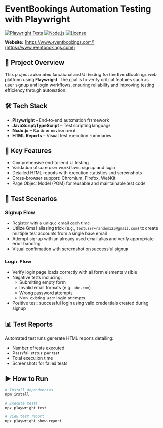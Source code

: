 # EventBookings Automation Testing with Playwright

[![Playwright Tests](https://github.com/rahiqalmakhtum/EventBookings-Playwright-Automation-Testing-/actions/workflows/playwright.yml/badge.svg)](https://github.com/rahiqalmakhtum/EventBookings-Playwright-Automation-Testing-/actions/workflows/playwright.yml)
[![Node.js](https://img.shields.io/badge/node.js-v18.x-green.svg)](https://nodejs.org/)
[![License](https://img.shields.io/badge/license-MIT-blue.svg)](LICENSE)

**Website:** [https://www.eventbookings.com/](https://www.eventbookings.com/)

## 📌 Project Overview
This project automates functional and UI testing for the EventBookings web platform using **Playwright**. The goal is to verify critical features such as user signup and login workflows, ensuring reliability and improving testing efficiency through automation.

## 🛠 Tech Stack
- **Playwright** – End-to-end automation framework  
- **JavaScript/TypeScript** – Test scripting language  
- **Node.js** – Runtime environment  
- **HTML Reports** – Visual test execution summaries  

## 🚀 Key Features
- Comprehensive end-to-end UI testing  
- Validation of core user workflows: signup and login  
- Detailed HTML reports with execution statistics and screenshots  
- Cross-browser support: Chromium, Firefox, WebKit  
- Page Object Model (POM) for reusable and maintainable test code  

## 📂 Test Scenarios

### Signup Flow
- Register with a unique email each time  
- Utilize Gmail aliasing trick (e.g., `testuser+random123@gmail.com`) to create multiple test accounts from a single base email  
- Attempt signup with an already used email alias and verify appropriate error handling  
- Visual confirmation with screenshot on successful signup  

### Login Flow
- Verify login page loads correctly with all form elements visible  
- Negative tests including:  
  - Submitting empty form  
  - Invalid email formats (e.g., `abc.com`)  
  - Wrong password attempts  
  - Non-existing user login attempts  
- Positive test: successful login using valid credentials created during signup  

## 📊 Test Reports
Automated test runs generate HTML reports detailing:  
- Number of tests executed  
- Pass/fail status per test  
- Total execution time  
- Screenshots for failed tests  

## ▶️ How to Run
```bash
# Install dependencies
npm install

# Execute tests
npx playwright test

# View test report
npx playwright show-report
